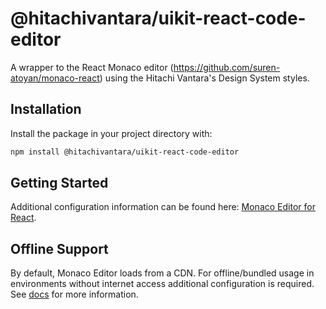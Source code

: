 # @hitachivantara/uikit-react-code-editor

A wrapper to the React Monaco editor (https://github.com/suren-atoyan/monaco-react) using the Hitachi Vantara's Design System styles.

## Installation

Install the package in your project directory with:

```sh
npm install @hitachivantara/uikit-react-code-editor
```

## Getting Started

Additional configuration information can be found here: [Monaco Editor for React](https://github.com/suren-atoyan/monaco-react).

## Offline Support

By default, Monaco Editor loads from a CDN. For offline/bundled usage in environments without internet access additional configuration is required. See [docs](https://github.com/lumada-design/hv-uikit-react/blob/master/apps/docs/src/content/components/code-editor.mdx) for more information.
